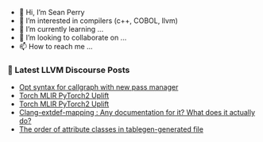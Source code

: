 - 👋 Hi, I’m Sean Perry
- 👀 I’m interested in compilers (c++, COBOL, llvm)
- 🌱 I’m currently learning ...
- 💞️ I’m looking to collaborate on ...
- 📫 How to reach me ...

<!---
s66perry/s66perry is a ✨ special ✨ repository because its `README.md` (this file) appears on your GitHub profile.
You can click the Preview link to take a look at your changes.
--->
### 📕 Latest LLVM Discourse Posts

<!-- DISCOURSE-LLVM:START -->
- [Opt syntax for callgraph with new pass manager](https://discourse.llvm.org/t/opt-syntax-for-callgraph-with-new-pass-manager/74623#post_4)
- [Torch MLIR PyTorch2 Uplift](https://discourse.llvm.org/t/torch-mlir-pytorch2-uplift/74000#post_17)
- [Torch MLIR PyTorch2 Uplift](https://discourse.llvm.org/t/torch-mlir-pytorch2-uplift/74000#post_16)
- [Clang-extdef-mapping : Any documentation for it? What does it actually do?](https://discourse.llvm.org/t/clang-extdef-mapping-any-documentation-for-it-what-does-it-actually-do/74628#post_1)
- [The order of attribute classes in tablegen-generated file](https://discourse.llvm.org/t/the-order-of-attribute-classes-in-tablegen-generated-file/74387#post_6)
<!-- DISCOURSE-LLVM:END -->
